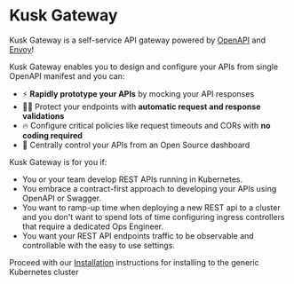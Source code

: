 # Kusk Gateway

Kusk Gateway is a self-service API gateway powered by [OpenAPI](https://www.openapis.org/) and [Envoy](https://www.envoyproxy.io/)!

Kusk Gateway enables you to design and configure your APIs from single OpenAPI manifest and you can:

- ⚡ **Rapidly prototype your APIs** by mocking your API responses
- 🥷🏽 Protect your endpoints with **automatic request and response validations**
- 🔥 Configure critical policies like request timeouts and CORs with **no coding required**
- 🧐 Centrally control your APIs from an Open Source dashboard


Kusk Gateway is for you if:

- You or your team develop REST APIs running in Kubernetes.
- You embrace a contract-first approach to developing your APIs using OpenAPI or Swagger.
- You want to ramp-up time when deploying a new REST api to a cluster and you don't want to spend lots of time configuring ingress controllers that require a dedicated Ops Engineer.
- You want your REST API endpoints traffic to be observable and controllable with the easy to use settings.

Proceed with our [Installation](getting-started.md) instructions for installing to the generic Kubernetes cluster
